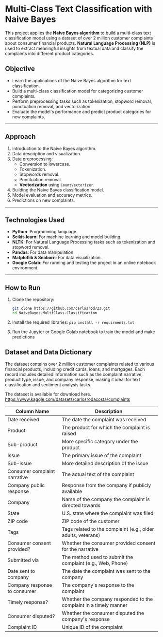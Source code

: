 # **Multi-Class Text Classification with Naive Bayes**

This project applies the **Naive Bayes algorithm** to build a multi-class text classification model using a dataset of over 2 million customer complaints about consumer financial products. **Natural Language Processing (NLP)** is used to extract meaningful insights from textual data and classify the complaints into different product categories.

## **Objective**

- Learn the applications of the Naive Bayes algorithm for text classification.
- Build a multi-class classification model for categorizing customer complaints.
- Perform preprocessing tasks such as tokenization, stopword removal, punctuation removal, and vectorization.
- Evaluate the model's performance and predict product categories for new complaints.

---

## **Approach**

1. Introduction to the Naive Bayes algorithm.
2. Data description and visualization.
3. Data preprocessing:
   - Conversion to lowercase.
   - Tokenization.
   - Stopwords removal.
   - Punctuation removal.
   - **Vectorization** using `CountVectorizer`.
4. Building the Naive Bayes classification model.
5. Model evaluation and accuracy metrics.
6. Predictions on new complaints.

---

## **Technologies Used**

- **Python**: Programming language.
- **Scikit-learn**: For machine learning and model building.
- **NLTK**: For Natural Language Processing tasks such as tokenization and stopword removal.
- **Pandas**: For data manipulation.
- **Matplotlib & Seaborn**: For data visualization.
- **Google Colab**: For running and testing the project in an online notebook environment.

---

## **How to Run**

1. Clone the repository:
   ```bash
   git clone https://github.com/carlosrod723.git
   cd NaiveBayes-MultiClass-Classification
   ```
2. Install the required libraries:
   ```pip install -r requirments.txt```

3. Run the Jupyter or Google Colab notebook to train the model and make predictions

## **Dataset and Data Dictionary**

The dataset contains over 2 million customer complaints related to various financial products, including credit cards, loans, and mortgages. Each record includes detailed information such as the complaint narrative, product type, issue, and company response, making it ideal for text classification and sentiment analysis tasks.

The dataset is available for download here. https://www.kaggle.com/datasets/carlosrodacosta/complaints

| Column Name                   | Description                                                  |
|-------------------------------|--------------------------------------------------------------|
| Date received                  | The date the complaint was received                          |
| Product                        | The product for which the complaint is raised                |
| Sub-product                    | More specific category under the product                     |
| Issue                          | The primary issue of the complaint                           |
| Sub-issue                      | More detailed description of the issue                       |
| Consumer complaint narrative   | The actual text of the complaint                             |
| Company public response        | Response from the company if publicly available              |
| Company                        | Name of the company the complaint is directed towards        |
| State                          | U.S. state where the complaint was filed                     |
| ZIP code                       | ZIP code of the customer                                     |
| Tags                           | Tags related to the complaint (e.g., older adults, veterans) |
| Consumer consent provided?     | Whether the consumer provided consent for the narrative      |
| Submitted via                  | The method used to submit the complaint (e.g., Web, Phone)   |
| Date sent to company           | The date the complaint was sent to the company               |
| Company response to consumer   | The company's response to the complaint                      |
| Timely response?               | Whether the company responded to the complaint in a timely manner |
| Consumer disputed?             | Whether the consumer disputed the company's response         |
| Complaint ID                   | Unique ID of the complaint                                   |

